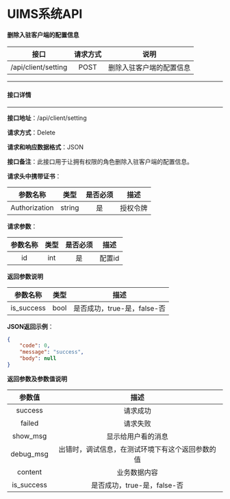 # UIMS系统API

#### 删除入驻客户端的配置信息

| 接口 | 请求方式 | 说明 |
| :---: | :---: | :---: |
| /api/client/setting | POST  | 删除入驻客户端的配置信息 |

***

#### 接口详情

------

**接口地址**：/api/client/setting

**请求方式**：Delete

**请求和响应数据格式**：JSON

**接口备注**：此接口用于让拥有权限的角色删除入驻客户端的配置信息。

**请求头中携带证书**：

| 参数名称 | 类型 | 是否必须 |  描述  |
| :---: | :---: | :---: | :---: |
| Authorization | string |  是   | 授权令牌 |

**请求参数**：

| 参数名称 | 类型 | 是否必须 | 描述 |
| :---: | :---: | :---: | :---: |
| id | int | 是 | 配置id |

**返回参数说明**

| 参数名称 | 类型 | 描述 |
| :---: | :---: | :---: |
| is_success | bool | 是否成功，true-是，false-否 |

**JSON返回示例**：

```json
{
    "code": 0,
    "message": "success",
    "body": null
}
```

**返回参数及参数值说明**

| 参数值 | 描述 |
| :---: | :---: |
| success | 请求成功 |
| failed | 请求失败 |
| show_msg | 显示给用户看的消息 |
| debug_msg | 出错时，调试信息，在测试环境下有这个返回参数的值 |
| content | 业务数据内容 |
| is_success | 是否成功，true-是，false-否 |
